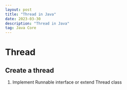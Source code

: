 ```yaml
---
layout: post
title: "Thread in Java"
date: 2023-03-30
description: "Thread in Java"
tag: Java Core
---
```


# Thread

## Create a thread

1. Implement Runnable interface or extend Thread class
